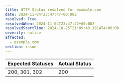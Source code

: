 ```yaml
---
title: HTTP Status resolved for example.com
date: 2024-11-04T23:47:47+00:00Z
resolved: True
resolvedWhen: 2024-11-04T23:47:47+00:00Z
resolvedStartTime: 2024-10-25T21:09:43.191474+00:00
severity: notice
affected:
  - example.com
section: issue
---
```


| Expected Statuses | Actual Status  |
|-------------------|----------------|
| 200, 301, 302 | 200 |
